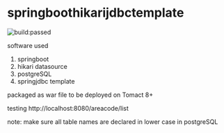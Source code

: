 # springboothikarijdbctemplate

<img src="https://travis-ci.org/santoshmanya/springboothikarijdbctemplate.svg?branch=master" alt="build:passed">

software used


1. springboot
2. hikari datasource
3. postgreSQL
4. springjdbc template


packaged as war file to be deployed on Tomact 8+

testing http://localhost:8080/areacode/list


note: make sure all table names are declared in lower case in postgreSQL
